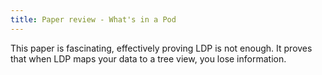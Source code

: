 ```yaml
---
title: Paper review - What's in a Pod
---
```


This paper is fascinating, effectively proving LDP is not enough.
It proves that when LDP maps your data to a tree view, you lose information.